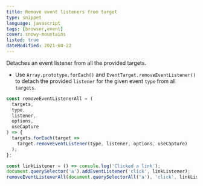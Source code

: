 ```yaml
---
title: Remove event listeners from target
type: snippet
language: javascript
tags: [browser,event]
cover: snowy-mountains
listed: true
dateModified: 2021-04-22
---
```


Detaches an event listener from all the provided targets.

- Use `Array.prototype.forEach()` and `EventTarget.removeEventListener()` to detach the provided `listener` for the given event `type` from all `targets`.

```js
const removeEventListenerAll = (
  targets,
  type,
  listener,
  options,
  useCapture
) => {
  targets.forEach(target =>
    target.removeEventListener(type, listener, options, useCapture)
  );
};

const linkListener = () => console.log('Clicked a link');
document.querySelector('a').addEventListener('click', linkListener);
removeEventListenerAll(document.querySelectorAll('a'), 'click', linkListener);
```
